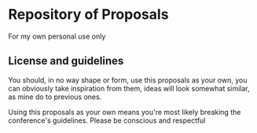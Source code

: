 # Repository of Proposals

For my own personal use only

## License and guidelines

You should, in no way shape or form, use this proposals as your own, you can obviously take inspiration from them, ideas will look somewhat similar, as mine do to previous ones.

Using this proposals as your own means you're most likely breaking the conference's guidelines. Please be conscious and respectful